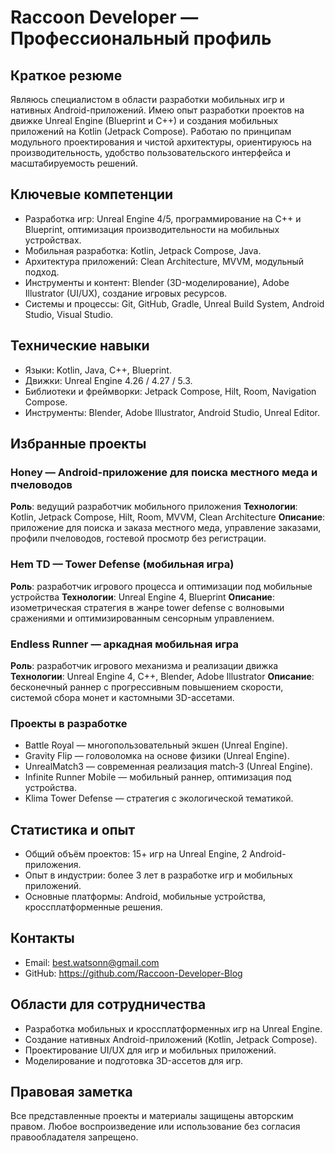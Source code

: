 # Raccoon Developer — Профессиональный профиль

## Краткое резюме

Являюсь специалистом в области разработки мобильных игр и нативных Android-приложений. Имею опыт разработки проектов на движке Unreal Engine (Blueprint и C++) и создания мобильных приложений на Kotlin (Jetpack Compose). Работаю по принципам модульного проектирования и чистой архитектуры, ориентируюсь на производительность, удобство пользовательского интерфейса и масштабируемость решений.

## Ключевые компетенции

- Разработка игр: Unreal Engine 4/5, программирование на C++ и Blueprint, оптимизация производительности на мобильных устройствах.
- Мобильная разработка: Kotlin, Jetpack Compose, Java.
- Архитектура приложений: Clean Architecture, MVVM, модульный подход.
- Инструменты и контент: Blender (3D-моделирование), Adobe Illustrator (UI/UX), создание игровых ресурсов.
- Системы и процессы: Git, GitHub, Gradle, Unreal Build System, Android Studio, Visual Studio.

## Технические навыки

- Языки: Kotlin, Java, C++, Blueprint.
- Движки: Unreal Engine 4.26 / 4.27 / 5.3.
- Библиотеки и фреймворки: Jetpack Compose, Hilt, Room, Navigation Compose.
- Инструменты: Blender, Adobe Illustrator, Android Studio, Unreal Editor.

## Избранные проекты

### Honey — Android-приложение для поиска местного меда и пчеловодов
**Роль**: ведущий разработчик мобильного приложения
**Технологии**: Kotlin, Jetpack Compose, Hilt, Room, MVVM, Clean Architecture
**Описание**: приложение для поиска и заказа местного меда, управление заказами, профили пчеловодов, гостевой просмотр без регистрации.

### Hem TD — Tower Defense (мобильная игра)
**Роль**: разработчик игрового процесса и оптимизации под мобильные устройства
**Технологии**: Unreal Engine 4, Blueprint
**Описание**: изометрическая стратегия в жанре tower defense с волновыми сражениями и оптимизированным сенсорным управлением.

### Endless Runner — аркадная мобильная игра
**Роль**: разработчик игрового механизма и реализации движка
**Технологии**: Unreal Engine 4, C++, Blender, Adobe Illustrator
**Описание**: бесконечный раннер с прогрессивным повышением скорости, системой сбора монет и кастомными 3D-ассетами.

### Проекты в разработке
- Battle Royal — многопользовательный экшен (Unreal Engine).
- Gravity Flip — головоломка на основе физики (Unreal Engine).
- UnrealMatch3 — современная реализация match‑3 (Unreal Engine).
- Infinite Runner Mobile — мобильный раннер, оптимизация под устройства.
- Klima Tower Defense — стратегия с экологической тематикой.

## Статистика и опыт

- Общий объём проектов: 15+ игр на Unreal Engine, 2 Android-приложения.
- Опыт в индустрии: более 3 лет в разработке игр и мобильных приложений.
- Основные платформы: Android, мобильные устройства, кроссплатформенные решения.

## Контакты

- Email: best.watsonn@gmail.com
- GitHub: https://github.com/Raccoon-Developer-Blog

## Области для сотрудничества

- Разработка мобильных и кроссплатформенных игр на Unreal Engine.
- Создание нативных Android-приложений (Kotlin, Jetpack Compose).
- Проектирование UI/UX для игр и мобильных приложений.
- Моделирование и подготовка 3D-ассетов для игр.

## Правовая заметка

Все представленные проекты и материалы защищены авторским правом. Любое воспроизведение или использование без согласия правообладателя запрещено.

